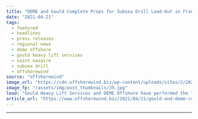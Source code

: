 ```yaml
---
title: "DEME and Gould Complete Preps for Subsea Drill Load-Out in France"
date: "2021-04-21"
tags: 
  - featured
  - headlines
  - press releases
  - regional news
  - deme offshore
  - gould heavy lift services
  - saint nazaire
  - subsea drill
  - offshorewind
source: "offshorewind"
image_url: "https://cdn.offshorewind.biz/wp-content/uploads/sites/2/2021/04/21144005/DEME-and-Gould-Complete-Preps-for-Subsea-Drill-Load-Out-in-France.jpg"
image_fp: "/assets/img/post_thumbnails/35.jpg"
lead: "Gould Heavy Lift Services and DEME Offshore have performed the load-in, assembly, and preparations"
article_url: "https://www.offshorewind.biz/2021/04/21/gould-and-deme-complete-preps-for-subsea-drill-load-out-in-france/"
---
```


---
